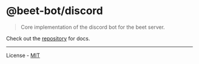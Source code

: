 # @beet-bot/discord

> Core implementation of the discord bot for the beet server.

Check out the [repository](https://github.com/mcbeet/beet-bot) for docs.

---

License - [MIT](https://github.com/mcbeet/beet-bot/blob/main/LICENSE)
